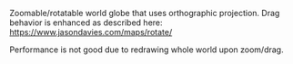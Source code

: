 Zoomable/rotatable world globe that uses orthographic projection. Drag behavior is enhanced as described here: https://www.jasondavies.com/maps/rotate/

Performance is not good due to redrawing whole world upon zoom/drag.